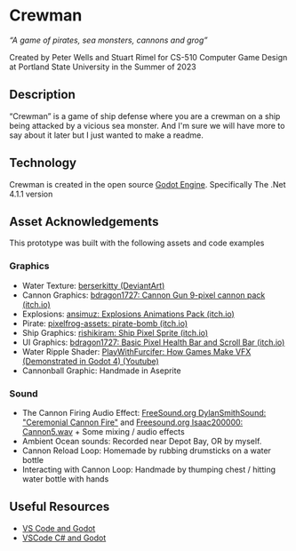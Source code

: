 # Crewman

*“A game of pirates, sea monsters, cannons and grog”*

Created by Peter Wells and Stuart Rimel for CS-510 Computer Game Design at Portland State University in the Summer of 2023

## Description

“Crewman” is a game of ship defense where you are a crewman on a ship being attacked by a vicious sea monster. And I'm sure we will have more to say about it later but I just wanted to make a readme.

## Technology

Crewman is created in the open source [Godot Engine](https://godotengine.org/). Specifically The .Net 4.1.1 version

## Asset Acknowledgements

This prototype was built with the following assets and code examples

### Graphics

* Water Texture: [berserkitty (DeviantArt)](https://www.deviantart.com/berserkitty/art/Seamless-Cartoon-styled-Water-Texture-743787929)
* Cannon Graphics: [bdragon1727: Cannon Gun 9-pixel cannon pack (itch.io)](https://bdragon1727.itch.io/cannon-gun)
* Explosions: [ansimuz: Explosions Animations Pack (itch.io)](https://ansimuz.itch.io/explosion-animations-pack)
* Pirate: [pixelfrog-assets: pirate-bomb (itch.io)](https://pixelfrog-assets.itch.io/pirate-bomb)
* Ship Graphics: [rishikiram: Ship Pixel Sprite (itch.io)](https://rishikiram.itch.io/ship-pixel-sprite)
* UI Graphics: [bdragon1727: Basic Pixel Health Bar and Scroll Bar (itch.io)](https://bdragon1727.itch.io/basic-pixel-health-bar-and-scroll-bar)
* Water Ripple Shader: [PlayWithFurcifer: How Games Make VFX (Demonstrated in Godot 4) (Youtube)](https://www.youtube.com/watch?v=eU-F-xuEo7s)
* Cannonball Graphic: Handmade in Aseprite

### Sound

* The Cannon Firing Audio Effect: [FreeSound.org DylanSmithSound: "Ceremonial Cannon Fire"](https://freesound.org/people/DylanSmithSound/sounds/274826/) and [Freesound.org Isaac200000: Cannon5.wav](https://freesound.org/people/Isaac200000/sounds/184651/) + Some mixing / audio effects
* Ambient Ocean sounds: Recorded near Depot Bay, OR by myself.
* Cannon Reload Loop: Homemade by rubbing drumsticks on a water bottle
* Interacting with Cannon Loop: Handmade by thumping chest / hitting water bottle with hands

## Useful Resources

* [VS Code and Godot](https://docs.godotengine.org/en/stable/contributing/development/configuring_an_ide/visual_studio_code.html)
* [VSCode C# and Godot](https://gist.github.com/paulloz/30ae499c1fc580a2f3ab9ecebe80d9ba)

